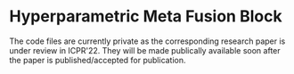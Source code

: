 # Hyperparametric Meta Fusion Block

The code files are currently private as the corresponding research paper is under review in ICPR'22. They will be made publically available soon after the paper is published/accepted for publication.
